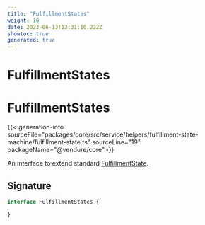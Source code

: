 ```yaml
---
title: "FulfillmentStates"
weight: 10
date: 2023-06-13T12:31:10.222Z
showtoc: true
generated: true
---
```

<!-- This file was generated from the Vendure source. Do not modify. Instead, re-run the "docs:build" script -->

# FulfillmentStates
<div class="symbol">


# FulfillmentStates

{{< generation-info sourceFile="packages/core/src/service/helpers/fulfillment-state-machine/fulfillment-state.ts" sourceLine="19" packageName="@vendure/core">}}

An interface to extend standard <a href='/typescript-api/fulfillment/fulfillment-state#fulfillmentstate'>FulfillmentState</a>.

## Signature

```TypeScript
interface FulfillmentStates {

}
```
</div>
